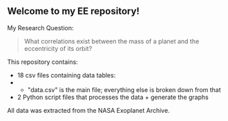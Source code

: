 ## Welcome to my EE repository!
My Research Question:
> What correlations exist between the mass of a planet and the eccentricity of its orbit?

This repository contains:
- 18 csv files containing data tables:
- - "data.csv" is the main file; everything else is broken down from that
- 2 Python script files that processes the data + generate the graphs
    
All data was extracted from the NASA Exoplanet Archive.

